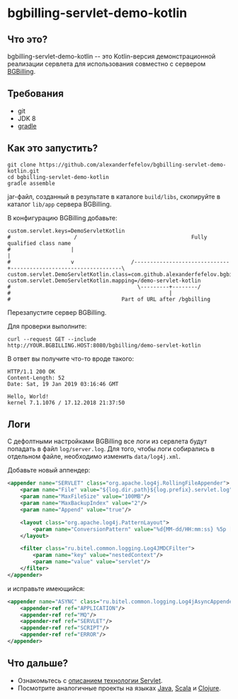 # bgbilling-servlet-demo-kotlin

## Что это?

bgbilling-servlet-demo-kotlin -- это Kotlin-версия демонстрационной реализации сервлета для использования совместно
с сервером [BGBilling](https://bgbilling.ru/). 

## Требования

* git
* JDK 8
* [gradle](https://gradle.org/)

## Как это запустить? 

```
git clone https://github.com/alexanderfefelov/bgbilling-servlet-demo-kotlin.git
cd bgbilling-servlet-demo-kotlin
gradle assemble
```

jar-файл, созданный в результате в каталоге `build/libs`, скопируйте в каталог `lib/app` сервера BGBilling.

В конфигурацию BGBilling добавьте:

```
custom.servlet.keys=DemoServletKotlin
#                    /                                    Fully qualified class name
#                   |                                                 |
#                   v                  /------------------------------+-----------------------------------\
custom.servlet.DemoServletKotlin.class=com.github.alexanderfefelov.bgbilling.servlet.demo.DemoServletKotlin
custom.servlet.DemoServletKotlin.mapping=/demo-servlet-kotlin
#                                        \---------+--------/
#                                                  |
#                                   Part of URL after /bgbilling
```
Перезапустите сервер BGBilling.

Для проверки выполните:

```
curl --request GET --include http://YOUR.BGBILLING.HOST:8080/bgbilling/demo-servlet-kotlin
```

В ответ вы получите что-то вроде такого:

```
HTTP/1.1 200 OK
Content-Length: 52
Date: Sat, 19 Jan 2019 03:16:46 GMT

Hello, World!
kernel 7.1.1076 / 17.12.2018 21:37:50
```

## Логи

С дефолтными настройками BGBilling все логи из сервлета будут попадать в файл `log/server.log`.
Для того, чтобы логи собирались в отдельном файле, необходимо изменить `data/log4j.xml`.

Добавьте новый аппендер:

```xml
<appender name="SERVLET" class="org.apache.log4j.RollingFileAppender">
    <param name="File" value="${log.dir.path}${log.prefix}.servlet.log"/>
    <param name="MaxFileSize" value="100MB"/>
    <param name="MaxBackupIndex" value="2"/>
    <param name="Append" value="true"/>

    <layout class="org.apache.log4j.PatternLayout">
        <param name="ConversionPattern" value="%d{MM-dd/HH:mm:ss} %5p [%t] %c{1} - %m%n"/>
    </layout>

    <filter class="ru.bitel.common.logging.Log4JMDCFilter">
        <param name="key" value="nestedContext"/>
        <param name="value" value="servlet"/>
    </filter>
</appender>
```

и исправьте имеющийся:

```xml
<appender name="ASYNC" class="ru.bitel.common.logging.Log4jAsyncAppender">
    <appender-ref ref="APPLICATION"/>
    <appender-ref ref="MQ"/>
    <appender-ref ref="SERVLET"/>
    <appender-ref ref="SCRIPT"/>
    <appender-ref ref="ERROR"/>
</appender>
```

## Что дальше?

* Ознакомьтесь с [описанием технологии Servlet](https://docs.oracle.com/javaee/7/tutorial/servlets.htm).
* Посмотрите аналогичные проекты на языках [Java](https://github.com/alexanderfefelov/bgbilling-servlet-demo), [Scala](https://github.com/alexanderfefelov/bgbilling-servlet-demo-scala)
  и [Clojure](https://github.com/alexanderfefelov/bgbilling-servlet-demo-clojure).
